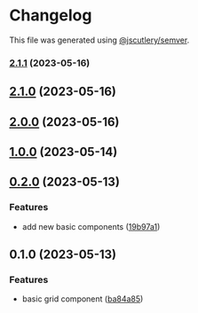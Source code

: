 # Changelog

This file was generated using [@jscutlery/semver](https://github.com/jscutlery/semver).

### [2.1.1](https://github.com/clayton-duarte/amalg/compare/grid-2.1.0...grid-2.1.1) (2023-05-16)

## [2.1.0](https://github.com/clayton-duarte/amalg/compare/grid-2.0.0...grid-2.1.0) (2023-05-16)

## [2.0.0](https://github.com/clayton-duarte/amalg/compare/grid-1.0.0...grid-2.0.0) (2023-05-16)

## [1.0.0](https://github.com/clayton-duarte/cpd/compare/grid-0.2.0...grid-1.0.0) (2023-05-14)

## [0.2.0](https://github.com/clayton-duarte/cpd/compare/grid-0.1.0...grid-0.2.0) (2023-05-13)

### Features

- add new basic components ([19b97a1](https://github.com/clayton-duarte/cpd/commit/19b97a1d1af3652579d5cd7077886a6aff6d8c6b))

## 0.1.0 (2023-05-13)

### Features

- basic grid component ([ba84a85](https://github.com/clayton-duarte/cpd/commit/ba84a858612394f985ee8f365925774b33e7c01a))
